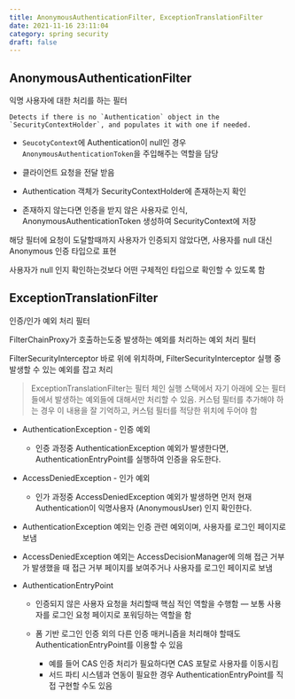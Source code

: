 ```yaml
---
title: AnonymousAuthenticationFilter, ExceptionTranslationFilter
date: 2021-11-16 23:11:04
category: spring security
draft: false
---
```


## AnonymousAuthenticationFilter

익명 사용자에 대한 처리를 하는 필터

```
Detects if there is no `Authentication` object in the `SecurityContextHolder`, and populates it with one if needed.
```

- `SeucotyContext`에 Authentication이 null인 경우 `AnonymousAuthenticationToken`을 주입해주는 역할을 담당

- 클라이언트 요청을 전달 받음
- Authentication 객체가 SecurityContextHolder에 존재하는지 확인
- 존재하지 않는다면 인증을 받지 않은 사용자로 인식, AnonymousAuthenticationToken 생성하여 SecurityContext에 저장

해당 필터에 요청이 도달할때까지 사용자가 인증되지 않았다면, 사용자를 null 대신 Anonymous 인증 타입으로 표현

사용자가 null 인지 확인하는것보다 어떤 구체적인 타입으로 확인할 수 있도록 함



## ExceptionTranslationFilter

인증/인가 예외 처리 필터

FilterChainProxy가 호출하는도중 발생하는 예외를 처리하는 예외 처리 필터

FilterSecurityInterceptor 바로 위에 위치하며, FilterSecurityInterceptor 실행 중 발생할 수 있는 예외를 잡고 처리

>  ExceptionTranslationFilter는 필터 체인 실행 스택에서 자기 아래에 오는 필터들에서 발생하는 예외들에 대해서만 처리할 수 있음. 커스텀 필터를 추가해야 하는 경우 이 내용을 잘 기억하고, 커스텀 필터를 적당한 위치에 두어야 함

- AuthenticationException - 인증 예외
  - 인증 과정중 AuthenticationException 예외가 발생한다면, AuthenticationEntryPoint를 실행하여 인증을 유도한다.
- AccessDeniedException - 인가 예외
  - 인가 과정중 AccessDeniedException 예외가 발생하면 먼저 현재 Authentication이 익명사용자 (AnonymousUser) 인지 확인한다.

- AuthenticationException 예외는 인증 관련 예외이며, 사용자를 로그인 페이지로 보냄
- AccessDeniedException 예외는 AccessDecisionManager에 의해 접근 거부가 발생했을 때 접근 거부 페이지를 보여주거나 사용자를 로그인 페이지로 보냄

- AuthenticationEntryPoint

  - 인증되지 않은 사용자 요청을 처리할때 핵심 적인 역할을 수행함 — 보통 사용자를 로그인 요청 페이지로 포워딩하는 역할을 함

  - 폼 기반 로그인 인증 외의 다른 인증 매커니즘을 처리해야 할때도 AuthenticationEntryPoint를 이용할 수 있음
    - 예를 들어 CAS 인증 처리가 필요하다면 CAS 포탈로 사용자를 이동시킴
    - 서드 파티 시스템과 연동이 필요한 경우 AuthenticationEntryPoint를 직접 구현할 수도 있음